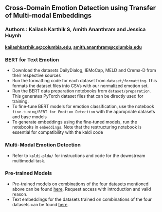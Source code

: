 ## Cross-Domain Emotion Detection using Transfer of Multi-modal Embeddings

### Authors : Kailash Karthik S, Amith Ananthram and Jessica Huynh

#### kailashkarthik.s@columbia.edu, amith.ananthram@columbia.edu

### BERT for Text Emotion

* Download the datasets DailyDialog, IEMoCap, MELD and Crema-D from their respective sources
* Run the formatting code for each dataset from `dataset/formatting`. This formats the dataset files into CSVs with our normalized emotion set.
* Run the BERT data preparation notebooks from `dataset/preparation`. This generates PyTorch dataset files that can be directly used for training.
* To fine-tune BERT models for emotion classification, use the notebook `fine-tuning/BERT for Emotion Detection` with the appropriate datasets and base models
* To generate embeddings using the fine-tuned models, run the notebooks in `embeddings`. Note that the restructuring notebook is essential for compatibility with the kaldi code

### Multi-Modal Emotion Detection

* Refer to `kaldi-plda/` for instructions and code for the downstream multimodal task.

### Pre-trained Models

* Pre-trained models on combinations of the four datasets mentioned above can be found [here](https://drive.google.com/drive/folders/1XS6wpWurD9m6LO350DSY_G30qhJFhU25?usp=sharing). Request access with introduction and valid reason.
* Text embeddings for the datasets trained on combinations of the four datasets can be found [here](https://drive.google.com/drive/folders/1qETbB5XswS5edzhRFybcxr32W9EDuw_m?usp=sharing).
